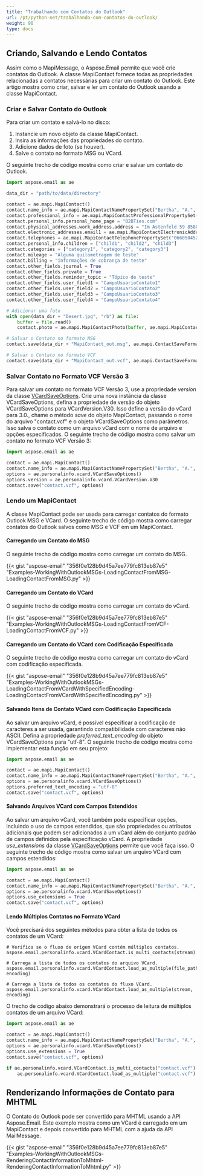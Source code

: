 ```yaml
---
title: "Trabalhando com Contatos do Outlook"
url: /pt/python-net/trabalhando-com-contatos-do-outlook/
weight: 90
type: docs
---
```



## **Criando, Salvando e Lendo Contatos**
Assim como o MapiMessage, o Aspose.Email permite que você crie contatos do Outlook. A classe MapiContact fornece todas as propriedades relacionadas a contatos necessárias para criar um contato do Outlook. Este artigo mostra como criar, salvar e ler um contato do Outlook usando a classe MapiContact.
### **Criar e Salvar Contato do Outlook**
Para criar um contato e salvá-lo no disco:

1. Instancie um novo objeto da classe MapiContact.
1. Insira as informações das propriedades do contato.
1. Adicione dados de foto (se houver).
1. Salve o contato no formato MSG ou VCard.

O seguinte trecho de código mostra como criar e salvar um contato do Outlook.

```py
import aspose.email as ae

data_dir = "path/to/data/directory"

contact = ae.mapi.MapiContact()
contact.name_info = ae.mapi.MapiContactNamePropertySet("Bertha", "A.", "Buell")
contact.professional_info = ae.mapi.MapiContactProfessionalPropertySet("Awthentikz", "Assistente de trabalho social")
contact.personal_info.personal_home_page = "B2BTies.com"
contact.physical_addresses.work_address.address = "Im Astenfeld 59 8580 EDELSCHROTT"
contact.electronic_addresses.email1 = ae.mapi.MapiContactElectronicAddress("Experwas", "SMTP", "BerthaABuell@armyspy.com")
contact.telephones = ae.mapi.MapiContactTelephonePropertySet("06605045265")
contact.personal_info.children = ["child1", "child2", "child3"]
contact.categories = ["category1", "category2", "category3"]
contact.mileage = "Alguma quilometragem de teste"
contact.billing = "Informações de cobrança de teste"
contact.other_fields.journal = True
contact.other_fields.private = True
contact.other_fields.reminder_topic = "Tópico de teste"
contact.other_fields.user_field1 = "CampoUsuarioContato1"
contact.other_fields.user_field2 = "CampoUsuarioContato2"
contact.other_fields.user_field3 = "CampoUsuarioContato3"
contact.other_fields.user_field4 = "CampoUsuarioContato4"

# Adicionar uma foto
with open(data_dir + "Desert.jpg", "rb") as file:
    buffer = file.read()
    contact.photo = ae.mapi.MapiContactPhoto(buffer, ae.mapi.MapiContactPhotoImageFormat.Jpeg)

# Salvar o Contato no formato MSG
contact.save(data_dir + "MapiContact_out.msg", ae.mapi.ContactSaveFormat.MSG)

# Salvar o Contato no formato VCF
contact.save(data_dir + "MapiContact_out.vcf", ae.mapi.ContactSaveFormat.V_CARD)
```

### **Salvar Contato no Formato VCF Versão 3**

Para salvar um contato no formato VCF Versão 3, use a propriedade *version* da classe [VCardSaveOptions](https://reference.aspose.com/email/python-net/aspose.email.personalinfo.vcard/vcardsaveoptions/#vcardsaveoptions-class). Crie uma nova instância da classe VCardSaveOptions, defina a propriedade de versão do objeto VCardSaveOptions para VCardVersion.V30. Isso define a versão do vCard para 3.0., chame o método *save* do objeto MapiContact, passando o nome do arquivo "contact.vcf" e o objeto VCardSaveOptions como parâmetros. Isso salva o contato como um arquivo vCard com o nome de arquivo e opções especificados. O seguinte trecho de código mostra como salvar um contato no formato VCF Versão 3:

```python
import aspose.email as ae

contact = ae.mapi.MapiContact()
contact.name_info = ae.mapi.MapiContactNamePropertySet("Bertha", "A.", "Buell")
options = ae.personalinfo.vcard.VCardSaveOptions()
options.version = ae.personalinfo.vcard.VCardVersion.V30
contact.save("contact.vcf", options)
```

### **Lendo um MapiContact**
A classe MapiContact pode ser usada para carregar contatos do formato Outlook MSG e VCard. O seguinte trecho de código mostra como carregar contatos do Outlook salvos como MSG e VCF em um MapiContact.
#### **Carregando um Contato do MSG**
O seguinte trecho de código mostra como carregar um contato do MSG.




{{< gist "aspose-email" "356f0e128b9d45a7ee779fc813eb87e5" "Examples-WorkingWithOutlookMSGs-LoadingContactFromMSG-LoadingContactFromMSG.py" >}}
#### **Carregando um Contato do VCard**
O seguinte trecho de código mostra como carregar um contato do vCard.




{{< gist "aspose-email" "356f0e128b9d45a7ee779fc813eb87e5" "Examples-WorkingWithOutlookMSGs-LoadingContactFromVCF-LoadingContactFromVCF.py" >}}
#### **Carregando um Contato do VCard com Codificação Especificada**
O seguinte trecho de código mostra como carregar um contato do vCard com codificação especificada.




{{< gist "aspose-email" "356f0e128b9d45a7ee779fc813eb87e5" "Examples-WorkingWithOutlookMSGs-LoadingContactFromVCardWithSpecifiedEncoding-LoadingContactFromVCardWithSpecifiedEncoding.py" >}}

#### **Salvando Itens de Contato VCard com Codificação Especificada**

Ao salvar um arquivo vCard, é possível especificar a codificação de caracteres a ser usada, garantindo compatibilidade com caracteres não ASCII. Defina a propriedade *preferred_text_encoding* do objeto VCardSaveOptions para "utf-8". O seguinte trecho de código mostra como implementar esta função em seu projeto:

```python
import aspose.email as ae

contact = ae.mapi.MapiContact()
contact.name_info = ae.mapi.MapiContactNamePropertySet("Bertha", "A.", "Buell")
options = ae.personalinfo.vcard.VCardSaveOptions()
options.preferred_text_encoding = "utf-8"
contact.save("contact.vcf", options)
```

#### **Salvando Arquivos VCard com Campos Estendidos**

Ao salvar um arquivo vCard, você também pode especificar opções, incluindo o uso de campos estendidos, que são propriedades ou atributos adicionais que podem ser adicionados a um vCard além do conjunto padrão de campos definidos pela especificação vCard. A propriedade *use_extensions* da classe [VCardSaveOptions](https://reference.aspose.com/email/python-net/aspose.email.personalinfo.vcard/vcardsaveoptions/#vcardsaveoptions-class) permite que você faça isso. O seguinte trecho de código mostra como salvar um arquivo VCard com campos estendidos:

```python
import aspose.email as ae

contact = ae.mapi.MapiContact()
contact.name_info = ae.mapi.MapiContactNamePropertySet("Bertha", "A.", "Buell")
options = ae.personalinfo.vcard.VCardSaveOptions()
options.use_extensions = True
contact.save("contact.vcf", options)
```
#### **Lendo Múltiplos Contatos no Formato VCard**

Você precisará dos seguintes métodos para obter a lista de todos os contatos de um VCard:

```
# Verifica se o fluxo de origem VCard contém múltiplos contatos.
aspose.email.personalinfo.vcard.VCardContact.is_multi_contacts(stream)

# Carrega a lista de todos os contatos do arquivo VCard.
aspose.email.personalinfo.vcard.VCardContact.load_as_multiple(file_path, encoding)

# Carrega a lista de todos os contatos do fluxo VCard.
aspose.email.personalinfo.vcard.VCardContact.load_as_multiple(stream, encoding)
```
O trecho de código abaixo demonstrará o processo de leitura de múltiplos contatos de um arquivo VCard:

```python
import aspose.email as ae

contact = ae.mapi.MapiContact()
contact.name_info = ae.mapi.MapiContactNamePropertySet("Bertha", "A.", "Buell")
options = ae.personalinfo.vcard.VCardSaveOptions()
options.use_extensions = True
contact.save("contact.vcf", options)

if ae.personalinfo.vcard.VCardContact.is_multi_contacts("contact.vcf"):
    ae.personalinfo.vcard.VCardContact.load_as_multiple("contact.vcf")
```

## **Renderizando Informações de Contato para MHTML**
O Contato do Outlook pode ser convertido para MHTML usando a API Aspose.Email. Este exemplo mostra como um VCard é carregado em um MapiContact e depois convertido para MHTML com a ajuda da API MailMessage.

{{< gist "aspose-email" "356f0e128b9d45a7ee779fc813eb87e5" "Examples-WorkingWithOutlookMSGs-RenderingContactInformationToMhtml-RenderingContactInformationToMhtml.py" >}}